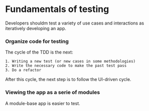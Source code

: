 # Fundamentals of testing

Developers shouldm test a variety of use cases and interactions as iteratively developing an app.

### Organize code for testing

The cycle of the TDD is the next:

    1. Writing a new test (or new cases in some methodologies)
    2. Write the necessary code to make the past test pass
    3. Do a refactor

After this cycle, the next step is to follow the UI-driven cycle.

### Viewing the app as a serie of modules

A module-base app is easier to test.